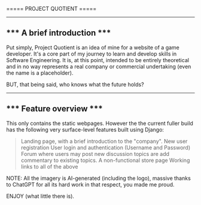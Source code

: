 ===== PROJECT QUOTIENT =====

-----------------------------------------------------------------------------------------------------
*** A brief introduction ***
-----------------------------------------------------------------------------------------------------

Put simply, Project Quotient is an idea of mine for a website of a game developer. It's a core part
of my journey to learn and develop skills in Software Engineering. It is, at this point, intended to
be entirely theoretical and in no way represents a real company or commercial undertaking (even the
name is a placeholder).

BUT, that being said, who knows what the future holds?

-----------------------------------------------------------------------------------------------------
*** Feature overview ***
-----------------------------------------------------------------------------------------------------

This only contains the static webpages. However the the current fuller build has the following very
surface-level features built using Django:
> Landing page, with a brief introduction to the "company".
> New user registration
> User login and authentication (Username and Password)
> Forum where users may post new discussion topics are add commentary to existing topics.
> A non-functional store page Working links to all of the above

NOTE: All the imagery is AI-generated (including the logo), massive thanks to ChatGPT for all its
hard work in that respect, you made me proud.

ENJOY (what little there is).
